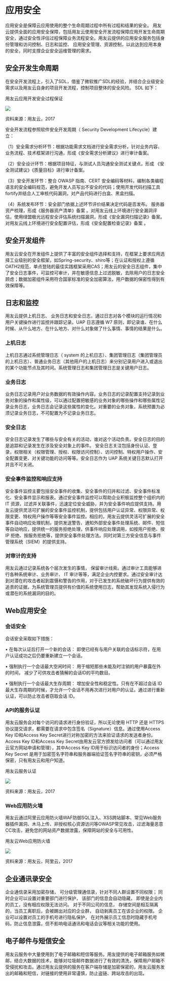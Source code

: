 # 应用安全
应用安全是保障云应用使用的整个生命周期过程中所有过程和结果的安全。 用友云提供全面的应用安全保障，包括用友云使用安全开发流程保障应用开发生命周期安全，通过安全性评估过程保障业务流程安全。用友云提供的应用安全服务包括身份管理和访问控制、日志和监控、 应用安全管理、资源控制，以此达到应用本身的安全，同时支撑企业安全运维管理的需求。
## 安全开发生命周期
在安全开发流程上，引入了SDL，借鉴了微软推广SDL的经验，并结合企业级安全需求以及用友云自身的项目开发流程，控制项目整体的安全风险。 SDL 如下：

用友云应用开发安全过程保证

![](/articles/yycloud/whitepaper/images/image4.png)

 
资料来源：用友云，2017

安全开发流程参照软件安全开发周期（ Security Development Lifecycle）建立：

（1）安全需求分析环节：根据功能需求文档进行安全需求分析，针对业务内容、业务流程、技术框架进行沟通，形成《安全需求分析建议》进行审计备案。 

（2）安全设计环节：根据项目特征，与测试人员沟通安全测试关键点，形成 《安全测试建议》《质量目标》进行审计备案。 

（3）安全开发环节：整合 OWASP 指南、CERT 安全编码等材料，编制各类编程语言的安全编码规范，避免开发人员写出不安全的代码；使用开发代码扫描工具fortify并结合人工审核代码漏洞，对产品代码进行白盒、黑盒扫描。

（4）系统发布环节：安全部门依据上述环节评价结果决定代码是否发布。 服务器资产梳理，形成《服务器资产清单》备案 。对用友云线上环境进行安全漏洞评估，使用绿盟极光远程安全评估系统扫描漏洞，形成《安全漏洞扫描记录》备案。对用友云线上环境进行安全配置评估，形成《安全配置检查记录》备案 。

## 安全开发组件
用友云安全在开发组件上提供了丰富的安全组件选择和支持，在框架上要求应用选择工业级别的安全框架，如Spring-security、shiro等；在认证和授权上遵循OATH2规范，单点登陆的最佳实践框架采用CAS；用友云的安全日志组件，集中了安全日志事件，可监控可审计，并在敏感信息上过滤脱敏，去除用户的日志安全顾虑；数据加密组件采用符合国家标准的安全加密算法，用户数据的保密性得到有效保障等。
## 日志和监控
用友云提供上机日志、 业务日志和安全日志，通过日志对各个模块的运行情况和用户关键操作进行监控并跟踪记录。UAP 日志遵循 W7 原则，即记录谁、在什么时候、从什么地方、在什么地方、对什么对象做了什么事情、事情的结果是什么。
### 上机日志
上机日志通过系统管理日志（ system 的上机日志）、集团管理日志（集团管理员的上机日志）、普通业务日志（其他用户的上机日志）来分别记录用户进入或退出的某个功能节点及其时间。系统管理日志和集团管理日志是关键用户日志。
### 业务日志
业务日志记录用户对业务数据的有效操作内容。业务日志的记录配置支持记录到业务对象的操作和属性级，可以通过配置把敏感的业务对象的哪些操作和哪些属性记录业务日志，业务日志会记录这些属性的变化。对重要的业务对象，系统预置为必须记录业务日志，不可配置为不记录业务日志。
### 安全日志
安全日志记录发生了哪些与安全有关的活动，谁对这个活动负责。安全日志的目的是追踪和记录发生在涉及安全对象上的事件。 安全日志关注包括身份认证、登录，权限相关（权限管理、授权、权限访问控制）、访问控制、特权用户操作、安全配置变更、对关键功能的访问等等。安全日志作为 UAP 系统关键日志默认打开并且不可关闭。
### 安全事件监控和响应支持
安全事件监控主要包括安全事件的收集、安全事件的归并和过滤、安全事件标准化、安全事件显示和报表。通过安全事件监控可以帮助企业积极监控整个组织内的 IT 资源，过滤并关联事件，迅速定位安全威胁，并为安全事件响应提供支持。用友云提供灵活可扩展的安全事件监控机制，提供包括用户认证异常、权限异常、权限变更、特权用户操作等等安全事件监控。相应的，用友云提供灵活可扩展的安全事件自动响应处理机制，提供发送警告、通知外部安全事件处理系统、邮件、短信等自动响应，提供统一的服务拒绝处理，供事件响应处理调用，如按用户拒绝、按 IP 拒绝、按服务拒绝等，提供安全事件处理方法。同时对第三方安全信息与事件管理系统（SIEM）的提供支持。
### 对审计的支持
用友云通过记录系统各个层次发生的事情， 保留审计线索。通过审计工具能够进行各种系统审计、业务审计、 IT 审计等等，满足企业内控要求。通过安全审计达到对潜在的攻击者起到震慑和警告的作用，对于已发生的系统破坏行为提供有效的追责的证据，为系统管理员提供有价值的系统使用日志，帮助其发现系统入侵行为或潜在的系统漏洞的目的。
## Web应用安全
### 会话安全
会话安全采取如下措施：

• 在每次认证后打开一个新的会话： 即使已经有与用户关联的会话标示符，在用户认证成功之后仍要重新建立一个会话。

• 强制执行一个会话最大空闲时间： 用于缩短那些未能及时注销的用户暴露在外的时间， 减少了可供攻击者猜解的会话ID的平均数目。

• 强制执行一个会话最大生存周期： 增加安全性和稳定性。只有在不超过会话 ID最大生存周期的时候，才允许一个会话不用再次进行对用户的认证。通过进行重新认证，可以防止攻击者窃取会话 ID。
### API的服务认证
用友云服务会对每个访问的请求进行身份验证，所以无论使用 HTTP 还是 HTTPS 协议提交请求，都需要在请求中包含签名（Signature）信息。通过使用Access Key ID和Access Key Secret进行对称加密的方法来验证请求的发送者身份。Access Key ID和Access Key Secret由用友云官方颁发给访问者（可以通过用友云官方网站申请和管理），其中Access Key ID用于标识访问者的身份；Access Key Secret 是用于加密签名字符串和服务器端验证签名字符串的密钥，必须严格保密，只有用友云和用户知道。

用友云服务认证

![](/articles/yycloud/whitepaper/images/image5.png)

 
资料来源：用友云，2017
### Web应用防火墙
用友云通过阿里云应用防火墙WAF防御SQL注入、XSS跨站脚本、常见Web服务器插件漏洞、木马上传、非授权核心资源访问等OWASP常见攻击，过滤海量恶意CC攻击，避免您的网站资产数据泄露，保障网站的安全与可用性。
 
用友云Web应用防火墙

![](/articles/yycloud/whitepaper/images/image6.png)

 
资料来源：用友云，阿里云，2017
## 企业通讯录安全
企业通信录采用加密存储， 可分级管理通信录，针对不同人群设置不同权限； 同时企业可以设置对重要部门进行保护， 该部门的信息会自动隐藏， 即使是企业内的员工，没有相应权限无法访问。
对于不同公司的信息， 存储空间是相互隔离的，当员工离职后，会被踢出对应的企业群， 自动剥离员工在该企业的权限。
企业可以设置对员工的手机号进行隐私保护， 在对外展示员工信息时隐藏手机号码，防止信息泄露，但不影响电话通讯和电话会议等相关功能的使用。
## 电子邮件与短信安全
用友云服务中大量使用到了电子邮箱和短信等服务。用友提供的电子邮箱服务如微邮，结合大数据的技术，能够对垃圾邮件数据进行了有效的清洗，保障用户邮箱不受侵扰和攻击。通过用友云提供的服务在客户端存储是加密保密的，用友云服务发出的邮箱和短信，对链接的使用非常谨慎，防止盗链、跨站攻击的出现。
